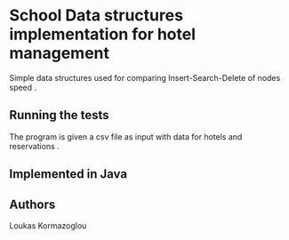 # School Data structures implementation for hotel management

Simple data structures used for comparing Insert-Search-Delete of nodes speed . 

## Running the tests

The program is given a csv file as input with data for hotels and reservations .

## Implemented in Java

## Authors

Loukas Kormazoglou

